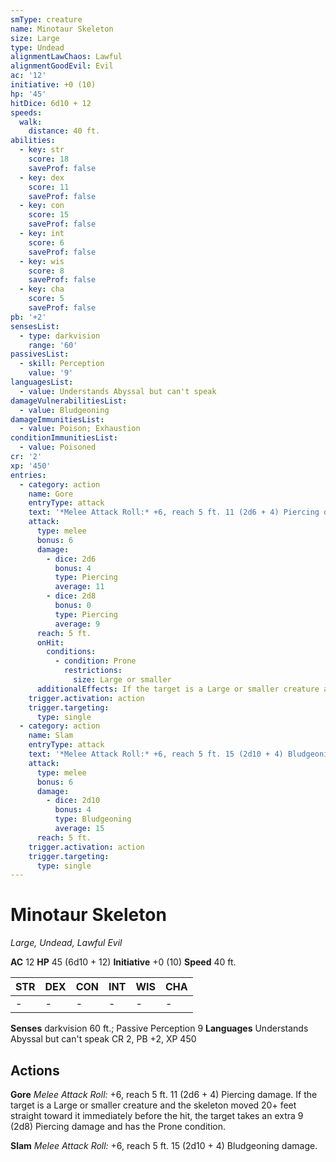 ```yaml
---
smType: creature
name: Minotaur Skeleton
size: Large
type: Undead
alignmentLawChaos: Lawful
alignmentGoodEvil: Evil
ac: '12'
initiative: +0 (10)
hp: '45'
hitDice: 6d10 + 12
speeds:
  walk:
    distance: 40 ft.
abilities:
  - key: str
    score: 18
    saveProf: false
  - key: dex
    score: 11
    saveProf: false
  - key: con
    score: 15
    saveProf: false
  - key: int
    score: 6
    saveProf: false
  - key: wis
    score: 8
    saveProf: false
  - key: cha
    score: 5
    saveProf: false
pb: '+2'
sensesList:
  - type: darkvision
    range: '60'
passivesList:
  - skill: Perception
    value: '9'
languagesList:
  - value: Understands Abyssal but can't speak
damageVulnerabilitiesList:
  - value: Bludgeoning
damageImmunitiesList:
  - value: Poison; Exhaustion
conditionImmunitiesList:
  - value: Poisoned
cr: '2'
xp: '450'
entries:
  - category: action
    name: Gore
    entryType: attack
    text: '*Melee Attack Roll:* +6, reach 5 ft. 11 (2d6 + 4) Piercing damage. If the target is a Large or smaller creature and the skeleton moved 20+ feet straight toward it immediately before the hit, the target takes an extra 9 (2d8) Piercing damage and has the Prone condition.'
    attack:
      type: melee
      bonus: 6
      damage:
        - dice: 2d6
          bonus: 4
          type: Piercing
          average: 11
        - dice: 2d8
          bonus: 0
          type: Piercing
          average: 9
      reach: 5 ft.
      onHit:
        conditions:
          - condition: Prone
            restrictions:
              size: Large or smaller
      additionalEffects: If the target is a Large or smaller creature and the skeleton moved 20+ feet straight toward it immediately before the hit, the target takes an extra 9 (2d8) Piercing damage and has the Prone condition.
    trigger.activation: action
    trigger.targeting:
      type: single
  - category: action
    name: Slam
    entryType: attack
    text: '*Melee Attack Roll:* +6, reach 5 ft. 15 (2d10 + 4) Bludgeoning damage.'
    attack:
      type: melee
      bonus: 6
      damage:
        - dice: 2d10
          bonus: 4
          type: Bludgeoning
          average: 15
      reach: 5 ft.
    trigger.activation: action
    trigger.targeting:
      type: single
---
```


# Minotaur Skeleton
*Large, Undead, Lawful Evil*

**AC** 12
**HP** 45 (6d10 + 12)
**Initiative** +0 (10)
**Speed** 40 ft.

| STR | DEX | CON | INT | WIS | CHA |
| --- | --- | --- | --- | --- | --- |
| - | - | - | - | - | - |

**Senses** darkvision 60 ft.; Passive Perception 9
**Languages** Understands Abyssal but can't speak
CR 2, PB +2, XP 450

## Actions

**Gore**
*Melee Attack Roll:* +6, reach 5 ft. 11 (2d6 + 4) Piercing damage. If the target is a Large or smaller creature and the skeleton moved 20+ feet straight toward it immediately before the hit, the target takes an extra 9 (2d8) Piercing damage and has the Prone condition.

**Slam**
*Melee Attack Roll:* +6, reach 5 ft. 15 (2d10 + 4) Bludgeoning damage.
